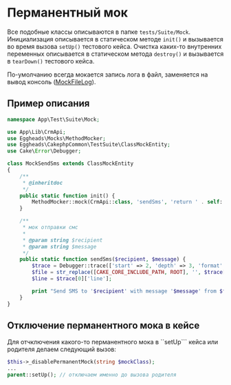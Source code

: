 # Перманентный мок
Все подобные классы описываются в папке `tests/Suite/Mock`. Инициализация описывается в статическом методе `init()` и вызывается во время вызова `setUp()` тестового кейса.
Очистка каких-то внутренних переменных описывается в статическом метода `destroy()` и вызывается в `tearDown()` тестового кейса.

По-умолчанию всегда мокается запись лога в файл, заменяется на вывод консоль ([MockFileLog](MockFileLog.php)).

## Пример описания
```php
namespace App\Test\Suite\Mock;

use App\Lib\CrmApi;
use Eggheads\Mocks\MethodMocker;
use Eggheads\CakephpCommon\TestSuite\ClassMockEntity;
use Cake\Error\Debugger;

class MockSendSms extends ClassMockEntity
{
    /**
     * @inheritdoc
     */
    public static function init() {
        MethodMocker::mock(CrmApi::class, 'sendSms', 'return ' . self::class . '::sendSms(...func_get_args());');
    }

    /**
     * мок отправки смс
     *
     * @param string $recipient
     * @param string $message
     */
    public static function sendSms($recipient, $message) {
        $trace = Debugger::trace(['start' => 2, 'depth' => 3, 'format' => 'array']);
        $file = str_replace([CAKE_CORE_INCLUDE_PATH, ROOT], '', $trace[0]['file']);
        $line = $trace[0]['line'];

        print "Send SMS to '$recipient' with message '$message' from $file($line)\n";
    }
}
```
## Отключение перманентного мока в кейсе
Для отчключения какого-то перманентного мока в ``setUp``` кейса или родителя делаем следующий вызов:
```php
$this->_disablePermanentMock(string $mockClass);
...
parent::setUp(); // отключаем именно до вызова родителя
```
